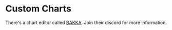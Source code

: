 # Custom Charts

There's a chart editor called [BAKKA](https://github.com/Goatgarien/BAKKA-Editor/). 
Join their discord for more information.